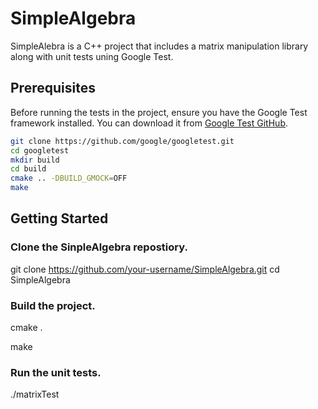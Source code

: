 # SimpleAlgebra

SimpleAlebra is a C++ project that includes a matrix manipulation library along with unit tests uning Google Test.

## Prerequisites

Before running the tests in the project, ensure you have the Google Test framework installed. You can download it from [Google Test GitHub](https://github.com/google/googletest.git).

```bash
git clone https://github.com/google/googletest.git
cd googletest
mkdir build
cd build 
cmake .. -DBUILD_GMOCK=OFF
make
```
## Getting Started
### Clone the SinpleAlgebra repostiory.
git clone https://github.com/your-username/SimpleAlgebra.git
cd SimpleAlgebra

### Build the project.
cmake .

make

### Run the unit tests.
./matrixTest
